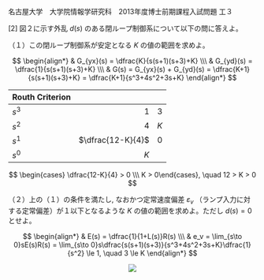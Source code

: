 名古屋大学　大学院情報学研究科　2013年度博士前期課程入試問題 工３

\[2] 図２に示す外乱 $d(s)$ のある閉ループ制御系について以下の問に答えよ。

（１）この閉ループ制御系が安定となる $K$ の値の範囲を求めよ。

$$
    \begin{align*}
        & G_{yx}(s) = \dfrac{K}{s(s+1)(s+3)+K} \\\
        & G_{yd}(s) = \dfrac{1}{s(s+1)(s+3)+K} \\\
        & G(s) = G_{yx}(s) + G_{yd}(s) = \dfrac{K+1}{s(s+1)(s+3)+K} = \dfrac{K+1}{s^3+4s^2+3s+K}
    \end{align*}
$$

<center>

| Routh Criterion |  | |
| :-----| ----: | :----: |
| $s^3$ | $1$ | $3$ |
| $s^2$ | $4$ | $K$ |
| $s^1$ | $\dfrac{12-K}{4}$ | 0 |
| $s^0$ | $K$ |


</center>

$$
    \begin{cases} \dfrac{12-K}{4} > 0 \\\ K > 0\end{cases}, \quad 12 > K > 0
$$

（２）上の（１）の条件を満たし, なおかつ定常速度偏差 $ε_v$ （ランプ入力に対する定常偏差）が１以下となるような $K$ の値の範囲を求めよ。ただし $d(s) = 0$ とせよ。 

$$
    \begin{align*}
        & E(s) = \dfrac{1}{1+L(s)}R(s) \\\
        & e_v = \lim_{s\to 0}sE(s)R(s) = \lim_{s\to 0}s\dfrac{s(s+1)(s+3)}{s^3+4s^2+3s+K}\dfrac{1}{s^2} \le 1, \quad 3 \le K
    \end{align*}
$$

<p align="center">
    <img src="https://gcdnb.pbrd.co/images/2Ij6S3uRzKYr.png?o=1"/>
</p>
